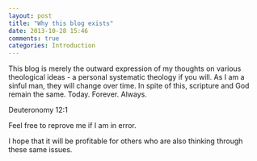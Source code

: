 ```yaml
---
layout: post
title: "Why this blog exists"
date: 2013-10-28 15:46
comments: true
categories: Introduction
---
```


This blog is merely the outward expression of my thoughts on various theological ideas - a personal systematic theology if you will. As I am a sinful man, they will change over time. In spite of this, scripture and God remain the same. Today. Forever. Always.

Deuteronomy 12:1

Feel free to reprove me if I am in error.

I hope that it will be profitable for others who are also thinking through these same issues. 
